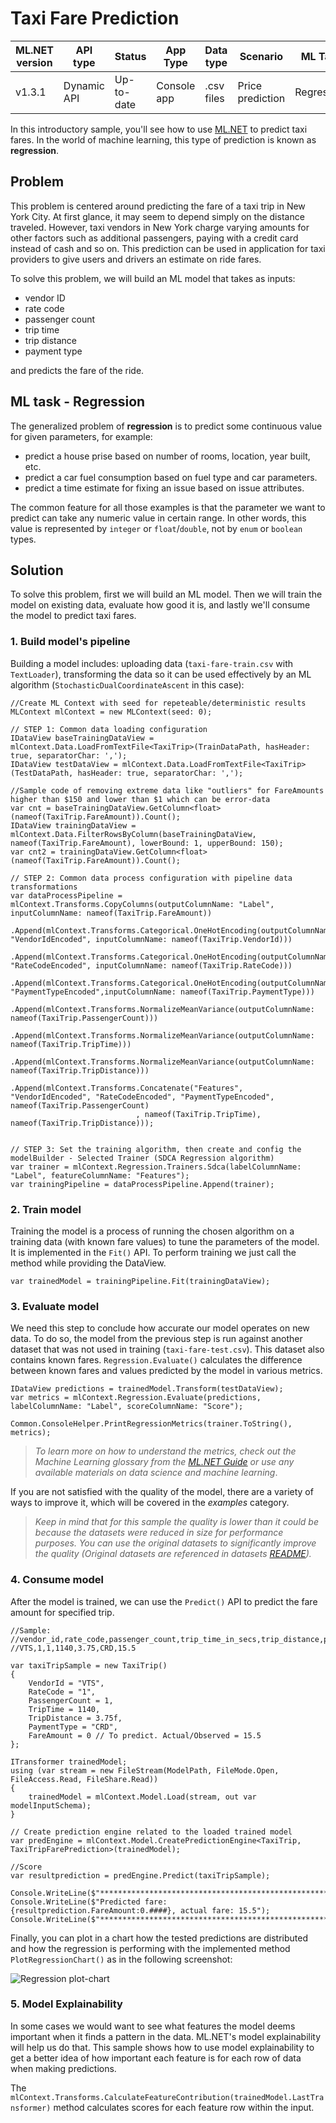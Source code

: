 # Taxi Fare Prediction

| ML.NET version | API type          | Status                        | App Type    | Data type | Scenario            | ML Task                   | Algorithms                  |
|----------------|-------------------|-------------------------------|-------------|-----------|---------------------|---------------------------|-----------------------------|
| v1.3.1           | Dynamic API | Up-to-date | Console app | .csv files | Price prediction | Regression | Sdca Regression |

In this introductory sample, you'll see how to use [ML.NET](https://www.microsoft.com/net/learn/apps/machine-learning-and-ai/ml-dotnet) to predict taxi fares. In the world of machine learning, this type of prediction is known as **regression**.

## Problem
This problem is centered around predicting the fare of a taxi trip in New York City. At first glance, it may seem to depend simply on the distance traveled. However, taxi vendors in New York charge varying amounts for other factors such as additional passengers, paying with a credit card instead of cash and so on. This prediction can be used in application for taxi providers to give users and drivers an estimate on ride fares.

To solve this problem, we will build an ML model that takes as inputs: 
* vendor ID
* rate code
* passenger count
* trip time
* trip distance
* payment type

and predicts the fare of the ride.

## ML task - Regression
The generalized problem of **regression** is to predict some continuous value for given parameters, for example:
* predict a house prise based on number of rooms, location, year built, etc.
* predict a car fuel consumption based on fuel type and car parameters.
* predict a time estimate for fixing an issue based on issue attributes.

The common feature for all those examples is that the parameter we want to predict can take any numeric value in certain range. In other words, this value is represented by `integer` or `float`/`double`, not by `enum` or `boolean` types.

## Solution
To solve this problem, first we will build an ML model. Then we will train the model on existing data, evaluate how good it is, and lastly we'll consume the model to predict taxi fares.

### 1. Build model's pipeline

Building a model includes: uploading data (`taxi-fare-train.csv` with `TextLoader`), transforming the data so it can be used effectively by an ML algorithm (`StochasticDualCoordinateAscent` in this case):

```CSharp
//Create ML Context with seed for repeteable/deterministic results
MLContext mlContext = new MLContext(seed: 0);

// STEP 1: Common data loading configuration
IDataView baseTrainingDataView = mlContext.Data.LoadFromTextFile<TaxiTrip>(TrainDataPath, hasHeader: true, separatorChar: ',');
IDataView testDataView = mlContext.Data.LoadFromTextFile<TaxiTrip>(TestDataPath, hasHeader: true, separatorChar: ',');

//Sample code of removing extreme data like "outliers" for FareAmounts higher than $150 and lower than $1 which can be error-data 
var cnt = baseTrainingDataView.GetColumn<float>(nameof(TaxiTrip.FareAmount)).Count();
IDataView trainingDataView = mlContext.Data.FilterRowsByColumn(baseTrainingDataView, nameof(TaxiTrip.FareAmount), lowerBound: 1, upperBound: 150);
var cnt2 = trainingDataView.GetColumn<float>(nameof(TaxiTrip.FareAmount)).Count();

// STEP 2: Common data process configuration with pipeline data transformations
var dataProcessPipeline = mlContext.Transforms.CopyColumns(outputColumnName: "Label", inputColumnName: nameof(TaxiTrip.FareAmount))
                            .Append(mlContext.Transforms.Categorical.OneHotEncoding(outputColumnName: "VendorIdEncoded", inputColumnName: nameof(TaxiTrip.VendorId)))
                            .Append(mlContext.Transforms.Categorical.OneHotEncoding(outputColumnName: "RateCodeEncoded", inputColumnName: nameof(TaxiTrip.RateCode)))
                            .Append(mlContext.Transforms.Categorical.OneHotEncoding(outputColumnName: "PaymentTypeEncoded",inputColumnName: nameof(TaxiTrip.PaymentType)))
                            .Append(mlContext.Transforms.NormalizeMeanVariance(outputColumnName: nameof(TaxiTrip.PassengerCount)))
                            .Append(mlContext.Transforms.NormalizeMeanVariance(outputColumnName: nameof(TaxiTrip.TripTime)))
                            .Append(mlContext.Transforms.NormalizeMeanVariance(outputColumnName: nameof(TaxiTrip.TripDistance)))
                            .Append(mlContext.Transforms.Concatenate("Features", "VendorIdEncoded", "RateCodeEncoded", "PaymentTypeEncoded", nameof(TaxiTrip.PassengerCount)
                            , nameof(TaxiTrip.TripTime), nameof(TaxiTrip.TripDistance)));


// STEP 3: Set the training algorithm, then create and config the modelBuilder - Selected Trainer (SDCA Regression algorithm)                            
var trainer = mlContext.Regression.Trainers.Sdca(labelColumnName: "Label", featureColumnName: "Features");
var trainingPipeline = dataProcessPipeline.Append(trainer);
```

### 2. Train model
Training the model is a process of running the chosen algorithm on a training data (with known fare values) to tune the parameters of the model. It is implemented in the `Fit()` API. To perform training we just call the method while providing the DataView.
```CSharp
var trainedModel = trainingPipeline.Fit(trainingDataView);
```
### 3. Evaluate model
We need this step to conclude how accurate our model operates on new data. To do so, the model from the previous step is run against another dataset that was not used in training (`taxi-fare-test.csv`). This dataset also contains known fares. `Regression.Evaluate()` calculates the difference between known fares and values predicted by the model in various metrics.

```CSharp
IDataView predictions = trainedModel.Transform(testDataView);
var metrics = mlContext.Regression.Evaluate(predictions, labelColumnName: "Label", scoreColumnName: "Score");

Common.ConsoleHelper.PrintRegressionMetrics(trainer.ToString(), metrics);

```
>*To learn more on how to understand the metrics, check out the Machine Learning glossary from the [ML.NET Guide](https://docs.microsoft.com/en-us/dotnet/machine-learning/) or use any available materials on data science and machine learning*.

If you are not satisfied with the quality of the model, there are a variety of ways to improve it, which will be covered in the *examples* category.

>*Keep in mind that for this sample the quality is lower than it could be because the datasets were reduced in size for performance purposes. You can use the original datasets to significantly improve the quality (Original datasets are referenced in datasets [README](../../../datasets/README.md)).*

### 4. Consume model
After the model is trained, we can use the `Predict()` API to predict the fare amount for specified trip. 

```CSharp
//Sample: 
//vendor_id,rate_code,passenger_count,trip_time_in_secs,trip_distance,payment_type,fare_amount
//VTS,1,1,1140,3.75,CRD,15.5

var taxiTripSample = new TaxiTrip()
{
    VendorId = "VTS",
    RateCode = "1",
    PassengerCount = 1,
    TripTime = 1140,
    TripDistance = 3.75f,
    PaymentType = "CRD",
    FareAmount = 0 // To predict. Actual/Observed = 15.5
};

ITransformer trainedModel;
using (var stream = new FileStream(ModelPath, FileMode.Open, FileAccess.Read, FileShare.Read))
{
    trainedModel = mlContext.Model.Load(stream, out var modelInputSchema);
}

// Create prediction engine related to the loaded trained model
var predEngine = mlContext.Model.CreatePredictionEngine<TaxiTrip, TaxiTripFarePrediction>(trainedModel);

//Score
var resultprediction = predEngine.Predict(taxiTripSample);

Console.WriteLine($"**********************************************************************");
Console.WriteLine($"Predicted fare: {resultprediction.FareAmount:0.####}, actual fare: 15.5");
Console.WriteLine($"**********************************************************************");

```

Finally, you can plot in a chart how the tested predictions are distributed and how the regression is performing with the implemented method `PlotRegressionChart()` as in the following screenshot:


![Regression plot-chart](images/Sample-Regression-Chart.png)

### 5. Model Explainability
In some cases we would want to see what features the model deems important when it finds a pattern in the data. ML.NET's model explainability will help us do that. This sample shows how to use model explainability to get a better idea of how important each feature is for each row of data when making predictions. 

The `mlContext.Transforms.CalculateFeatureContribution(trainedModel.LastTransformer)` method calculates scores for each feature row within the input.